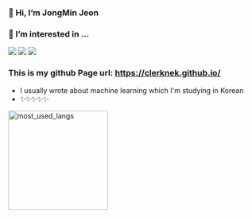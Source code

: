 

### 👋 Hi, I’m JongMin Jeon
### 👀 I’m interested in ... 

<img src="https://img.shields.io/badge/Flutter-02569B?style=flat-square&logo=flutter&logoColor=white"/> <img src="https://img.shields.io/badge/Dart-0175C2?style=flat-square&logo=dart&logoColor=white"/>
<img src="https://img.shields.io/badge/Python-3776AB?style=flat-square&logo=python&logoColor=white"/>


### This is my github Page url: https://clerknek.github.io/
- I usually wrote about machine learning which I'm studying in Korean
- ✨✨✨✨✨


<img src="https://github-readme-stats.vercel.app/api/top-langs/?username=clerknek&layout=compact&langs_count=10&bg_color=ffffff00&text_color=718096&hide_border=true" height="200" alt="most_used_langs">


<!--
**clerknek/clerknek** is a ✨ _special_ ✨ repository because its `README.md` (this file) appears on your GitHub profile.

Here are some ideas to get you started:

- 🔭 I’m currently working on ...
- 🌱 I’m currently learning ...
- 👯 I’m looking to collaborate on ...
- 🤔 I’m looking for help with ...
- 💬 Ask me about ...
- 📫 How to reach me: ...
- 😄 Pronouns: ...
- ⚡ Fun fact: ...
-->
